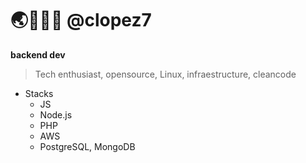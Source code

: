 # 🌏👨🏽‍💻 @clopez7
**backend dev**

> Tech enthusiast, opensource, Linux, infraestructure, cleancode

* Stacks
   * JS
   * Node.js
   * PHP
   * AWS
   * PostgreSQL, MongoDB
